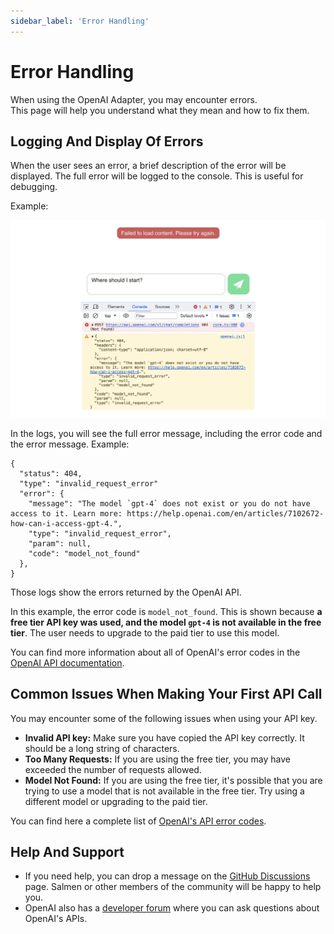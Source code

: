 ```yaml
---
sidebar_label: 'Error Handling'
---
```


# Error Handling

When using the OpenAI Adapter, you may encounter errors.  
This page will help you understand what they mean and how to
fix them.

## Logging And Display Of Errors

When the user sees an error, a brief description of the error will be displayed. The full error will be logged to the
console. This is useful for debugging.

Example:

![Error message](./error-message-and-logs.png)

In the logs, you will see the full error message, including the error code and the error message. Example:

```text
{
  "status": 404,
  "type": "invalid_request_error"
  "error": {
    "message": "The model `gpt-4` does not exist or you do not have access to it. Learn more: https://help.openai.com/en/articles/7102672-how-can-i-access-gpt-4.",
    "type": "invalid_request_error",
    "param": null,
    "code": "model_not_found"
  },
}
```

Those logs show the errors returned by the OpenAI API.

In this example, the error code is `model_not_found`. This is shown because **a free tier API key was used, and
the model `gpt-4` is not available in the free tier**. The user needs to upgrade to the paid tier to use this model.

You can find more information about all of OpenAI's error codes in the
[OpenAI API documentation](https://platform.openai.com/docs/guides/error-codes/api-errors).

## Common Issues When Making Your First API Call

You may encounter some of the following issues when using your API key.

* **Invalid API key:** Make sure you have copied the API key correctly. It should be a long string of characters.
* **Too Many Requests:** If you are using the free tier, you may have exceeded the number of requests allowed.
* **Model Not Found:** If you are using the free tier, it's possible that you are trying to use a model that is not
  available in the free tier. Try using a different model or upgrading to the paid tier.

You can find here a complete list
of [OpenAI's API error codes](https://platform.openai.com/docs/guides/error-codes/api-errors).

## Help And Support

* If you need help, you can drop a message on the [GitHub Discussions](https://github.com/nluxai/nlux/discussions)
  page. Salmen or other members of the community will be happy to help you.
* OpenAI also has a [developer forum](https://community.openai.com/) where you can ask questions about OpenAI's APIs.
